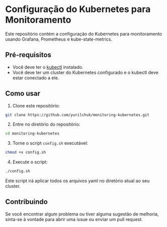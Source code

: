 # Configuração do Kubernetes para Monitoramento

Este repositório contém a configuração do Kubernetes para monitoramento usando Grafana, Prometheus e kube-state-metrics.

## Pré-requisitos

- Você deve ter o [kubectl](https://kubernetes.io/docs/tasks/tools/install-kubectl/) instalado.
- Você deve ter um cluster do Kubernetes configurado e o kubectl deve estar conectado a ele.

## Como usar

1. Clone este repositório:

```bash
git clone https://github.com/yurilchuk/monitoring-kubernetes.git
```

2. Entre no diretório do repositório:

```bash
cd monitoring-kubernetes
```

3. Torne o script `config.sh` executável:

```bash
chmod +x config.sh
```

4. Execute o script:

```bash
./config.sh
```

Este script irá aplicar todos os arquivos yaml no diretório atual ao seu cluster.

## Contribuindo

Se você encontrar algum problema ou tiver alguma sugestão de melhoria, sinta-se à vontade para abrir uma issue ou enviar um pull request.